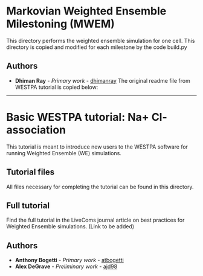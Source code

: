 # Markovian Weighted Ensemble Milestoning (MWEM) 
This directory performs the weighted ensemble simulation for one cell. This directory is copied and modified for each milestone by the code build.py

## Authors

* **Dhiman Ray** - *Primary work* - [dhimanray](https://github.com/dhimanray)
The original readme file from WESTPA tutorial is copied below:
-----------------------------------------------------------------------------------------------------------

# Basic WESTPA tutorial: Na+ Cl- association
This tutorial is meant to introduce new users to the WESTPA software for running Weighted Ensemble (WE) simulations.

## Tutorial files

All files necessary for completing the tutorial can be found in this directory.

## Full tutorial 

Find the full tutorial in the LiveComs journal article on best practices for Weighted Ensemble simulations. (Link to be added)

## Authors

* **Anthony Bogetti** - *Primary work* - [atbogetti](https://github.com/atbogetti)
* **Alex DeGrave** - *Preliminary work* - [ajd98](https://github.com/ajd98)
